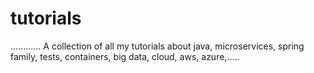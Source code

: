 # tutorials
............
A collection of all my tutorials about java, microservices, spring family, tests, containers, big data, cloud, aws, azure,.....
